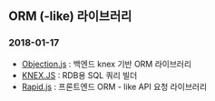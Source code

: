 

## ORM (-like) 라이브러리

### 2018-01-17

- [Objection.js](http://vincit.github.io/objection.js/) : 백엔드 knex 기반 ORM 라이브러리
- [KNEX.JS](http://knexjs.org/) : RDB용 SQL 쿼리 빌더
- [Rapid.js](https://rapidjs.io/) : 프론트엔드 ORM - like API 요청 라이브러리
